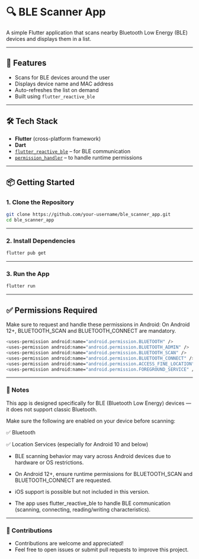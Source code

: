 # 🔍 BLE Scanner App

A simple Flutter application that scans nearby Bluetooth Low Energy (BLE) devices and displays them in a list.

---

## 🚀 Features

- Scans for BLE devices around the user
- Displays device name and MAC address
- Auto-refreshes the list on demand
- Built using `flutter_reactive_ble`

---


## 🛠️ Tech Stack

- **Flutter** (cross-platform framework)
- **Dart**
- [`flutter_reactive_ble`](https://pub.dev/packages/flutter_reactive_ble) – for BLE communication
- [`permission_handler`](https://pub.dev/packages/permission_handler) – to handle runtime permissions

---

## 📦 Getting Started

### 1. Clone the Repository

```bash
git clone https://github.com/your-username/ble_scanner_app.git
cd ble_scanner_app
```

---

### 2. Install Dependencies

```bash
flutter pub get
```
---
### 3. Run the App
```bash
flutter run
```
---



## ✅ Permissions Required

Make sure to request and handle these permissions in Android:
On Android 12+, BLUETOOTH_SCAN and BLUETOOTH_CONNECT are mandatory.

```bash
<uses-permission android:name="android.permission.BLUETOOTH" />
<uses-permission android:name="android.permission.BLUETOOTH_ADMIN" />
<uses-permission android:name="android.permission.BLUETOOTH_SCAN" />
<uses-permission android:name="android.permission.BLUETOOTH_CONNECT" />
<uses-permission android:name="android.permission.ACCESS_FINE_LOCATION" />
<uses-permission android:name="android.permission.FOREGROUND_SERVICE" />
```


---


### 📝 Notes

This app is designed specifically for BLE (Bluetooth Low Energy) devices — it does not support classic Bluetooth.

Make sure the following are enabled on your device before scanning:

✅ Bluetooth

✅ Location Services (especially for Android 10 and below)

- BLE scanning behavior may vary across Android devices due to hardware or OS restrictions.

- On Android 12+, ensure runtime permissions for BLUETOOTH_SCAN and BLUETOOTH_CONNECT are requested.

- iOS support is possible but not included in this version.

- The app uses flutter_reactive_ble to handle BLE communication (scanning, connecting, reading/writing characteristics).

---

### 🤝 Contributions
- Contributions are welcome and appreciated!
- Feel free to open issues or submit pull requests to improve this project.

